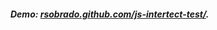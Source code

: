 

##### Demo: [rsobrado.github.com/js-intertect-test/](https://rsobrado.github.com/js-intertect-test/). 
